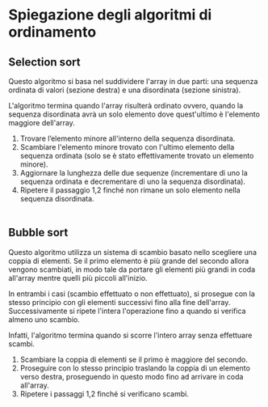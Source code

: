 ﻿# Spiegazione degli algoritmi di ordinamento

## Selection sort

Questo algoritmo si basa nel suddividere l'array in due parti: una sequenza ordinata di valori (sezione destra) e una disordinata (sezione sinistra).

L'algoritmo termina quando l'array risulterà ordinato ovvero, quando la sequenza disordinata avrà un solo elemento dove quest'ultimo è l'elemento maggiore dell'array.

1. Trovare l’elemento minore all'interno della sequenza disordinata.
2. Scambiare l'elemento minore trovato con l'ultimo elemento della sequenza ordinata (solo se è stato effettivamente trovato un elemento minore).
3. Aggiornare la lunghezza delle due sequenze (incrementare di uno la sequenza ordinata e decrementare di uno la sequenza disordinata).
4. Ripetere il passaggio 1,2 finché non rimane un solo elemento nella sequenza disordinata.
   <br>
   <br>

## Bubble sort

Questo algoritmo utilizza un sistema di scambio basato nello scegliere una coppia di elementi. Se il primo elemento è più grande del secondo allora vengono scambiati, in modo tale da portare gli elementi più grandi in coda all'array mentre quelli più piccoli all'inizio.

In entrambi i casi (scambio effettuato o non effettuato), si prosegue con la stesso principio con gli elementi successivi fino alla fine dell'array. Successivamente si ripete l'intera l'operazione fino a quando si verifica almeno uno scambio.

Infatti, l'algoritmo termina quando si scorre l'intero array senza effettuare scambi.

1. Scambiare la coppia di elementi se il primo è maggiore del secondo.
2. Proseguire con lo stesso principio traslando la coppia di un elemento verso destra, proseguendo in questo modo fino ad arrivare in coda all'array.
3. Ripetere i passaggi 1,2 finché si verificano scambi.

